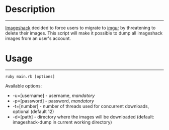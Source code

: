 # Description
- - -
[Imageshack](http://www.imageshack.us) decided to force users to migrate to [imgur](http://imgur.com) by threatening to delete their images. This script will make it possible to dump all imageshack images from an user's account.

# Usage
- - -
`ruby main.rb [options]`

Available options:
* -u=[username] - username, *mandatory*
* -p=[password] - password, *mandatory*
* -t=[number] - number of threads used for concurrent downloads, optional (default 12)
* -d=[path] - directory where the images will be downloaded (default: imageshack-dump in current working directory)
